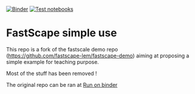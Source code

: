 [![Binder](https://mybinder.org/badge_logo.svg)](https://mybinder.org/v2/gh/jfmoyen/fastscape-demo-teaching/master)
[![Test notebooks](https://github.com/fastscape-lem/fastscape-demo/workflows/Test%20notebooks/badge.svg)](https://github.com/fastscape-lem/fastscape-demo/actions)

# FastScape simple use

This repo is a fork of the fastscale demo repo (https://github.com/fastscape-lem/fastscape-demo) aiming at proposing a simple example for teaching purpose.

Most of the stuff has been removed !

The original repo can be ran at 
[Run on binder](https://mybinder.org/v2/gh/fastscape-lem/fastscape-demo/master?urlpath=lab)

